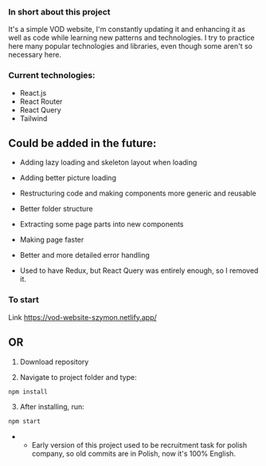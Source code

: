 ### In short about this project

It's a simple VOD website, I'm constantly updating it and enhancing it as well as code while learning new patterns and technologies.
I try to practice here many popular technologies and libraries, even though some aren't so necessary here.

### Current technologies:

- React.js
- React Router
- React Query
- Tailwind

## Could be added in the future:

- Adding lazy loading and skeleton layout when loading
- Adding better picture loading
- Restructuring code and making components more generic and reusable
- Better folder structure
- Extracting some page parts into new components
- Making page faster
- Better and more detailed error handling

- Used to have Redux, but React Query was entirely enough, so I removed it.

### To start

Link
https://vod-website-szymon.netlify.app/

## OR

1. Download repository

2. Navigate to project folder and type:

```bash
npm install
```

3. After installing, run:

```bash
npm start
```

- - Early version of this project used to be recruitment task for polish company, so old commits are in Polish, now it's 100% English.
